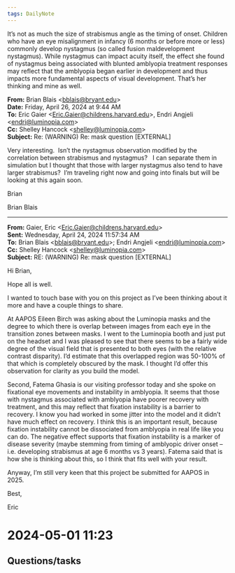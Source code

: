 ```yaml
---
tags: DailyNote 
---
```

It’s not as much the size of strabismus angle as the timing of onset. Children who have an eye misalignment in infancy (6 months or before more or less) commonly develop nystagmus (so called fusion maldevelopment nystagmus). While nystagmus can impact acuity itself, the effect she found of nystagmus being associated with blunted amblyopia treatment responses may reflect that the amblyopia began earlier in development and thus impacts more fundamental aspects of visual development. That’s her thinking and mine as well. 

**From:** Brian Blais <[bblais@bryant.edu](mailto:bblais@bryant.edu)>  
**Date:** Friday, April 26, 2024 at 9:44 AM  
**To:** Eric Gaier <[Eric.Gaier@childrens.harvard.edu](mailto:Eric.Gaier@childrens.harvard.edu)>, Endri Angjeli <[endri@luminopia.com](mailto:endri@luminopia.com)>  
**Cc:** Shelley Hancock <[shelley@luminopia.com](mailto:shelley@luminopia.com)>  
**Subject:** Re: (WARNING) Re: mask question [EXTERNAL]


Very interesting.  Isn’t the nystagmus observation modified by the correlation between strabismus and nystagmus?   I can separate them in simulation but I thought that those with larger nystagmus also tend to have larger strabismus?  I’m traveling right now and going into finals but will be looking at this again soon.  

Brian

Brian Blais

---

**From:** Gaier, Eric <[Eric.Gaier@childrens.harvard.edu](mailto:Eric.Gaier@childrens.harvard.edu)>  
**Sent:** Wednesday, April 24, 2024 11:57:34 AM  
**To:** Brian Blais <[bblais@bryant.edu](mailto:bblais@bryant.edu)>; Endri Angjeli <[endri@luminopia.com](mailto:endri@luminopia.com)>  
**Cc:** Shelley Hancock <[shelley@luminopia.com](mailto:shelley@luminopia.com)>  
**Subject:** RE: (WARNING) Re: mask question [EXTERNAL]

Hi Brian, 

Hope all is well. 

I wanted to touch base with you on this project as I’ve been thinking about it more and have a couple things to share.

At AAPOS Eileen Birch was asking about the Luminopia masks and the degree to which there is overlap between images from each eye in the transition zones between masks. I went to the Luminopia booth and just put on the headset and I was pleased to see that there seems to be a fairly wide degree of the visual field that is presented to both eyes (with the relative contrast disparity). I’d estimate that this overlapped region was 50-100% of that which is completely obscured by the mask. I thought I’d offer this observation for clarity as you build the model. 

Second, Fatema Ghasia is our visiting professor today and she spoke on fixational eye movements and instability in amblyopia. It seems that those with nystagmus associated with amblyopia have poorer recovery with treatment, and this may reflect that fixation instability is a barrier to recovery. I know you had worked in some jitter into the model and it didn’t have much effect on recovery. I think this is an important result, because fixation instability cannot be dissociated from amblyopia in real life like you can do. The negative effect supports that fixation instability is a marker of disease severity (maybe stemming from timing of amblyopic driver onset – i.e. developing strabismus at age 6 months vs 3 years). Fatema said that is how she is thinking about this, so I think that fits well with your result. 

Anyway, I’m still very keen that this project be submitted for AAPOS in 2025. 

Best,

Eric
# 2024-05-01  11:23


## Questions/tasks 


